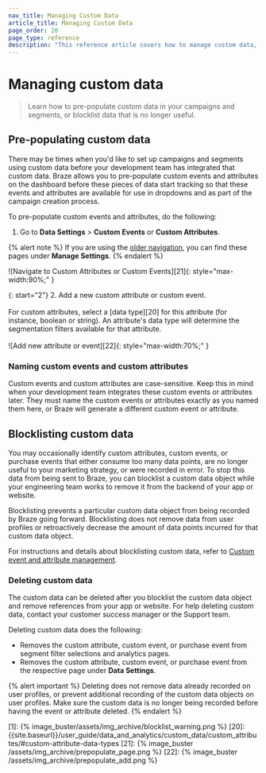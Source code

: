 ```yaml
---
nav_title: Managing Custom Data
article_title: Managing Custom Data
page_order: 20
page_type: reference
description: "This reference article covers how to manage custom data, such as pre-populating campaigns and segments or blocklisting and deleting data."
---
```


# Managing custom data

> Learn how to pre-populate custom data in your campaigns and segments, or blocklist data that is no longer useful.

## Pre-populating custom data

There may be times when you'd like to set up campaigns and segments using custom data before your development team has integrated that custom data. Braze allows you to pre-populate custom events and attributes on the dashboard before these pieces of data start tracking so that these events and attributes are available for use in dropdowns and as part of the campaign creation process.

To pre-populate custom events and attributes, do the following:

1. Go to **Data Settings** > **Custom Events** or **Custom Attributes**.

{% alert note %}
If you are using the [older navigation]({{site.baseurl}}/navigation), you can find these pages under **Manage Settings**.
{% endalert %}

![Navigate to Custom Attributes or Custom Events][21]{: style="max-width:90%;" }

{: start="2"}
2. Add a new custom attribute or custom event.<br><br> For custom attributes, select a [data type][20] for this attribute (for instance, boolean or string). An attribute's data type will determine the segmentation filters available for that attribute. <br><br>![Add new attribute or event][22]{: style="max-width:70%;" }

### Naming custom events and custom attributes

Custom events and custom attributes are case-sensitive. Keep this in mind when your development team integrates these custom events or attributes later. They must name the custom events or attributes exactly as you named them here, or Braze will generate a different custom event or attribute.

## Blocklisting custom data

You may occasionally identify custom attributes, custom events, or purchase events that either consume too many data points, are no longer useful to your marketing strategy, or were recorded in error. To stop this data from being sent to Braze, you can blocklist a custom data object while your engineering team works to remove it from the backend of your app or website.

Blocklisting prevents a particular custom data object from being recorded by Braze going forward. Blocklisting does not remove data from user profiles or retroactively decrease the amount of data points incurred for that custom data object. 

For instructions and details about blocklisting custom data, refer to [Custom event and attribute management]({{site.baseurl}}/user_guide/administrative/app_settings/manage_app_group/custom_event_and_attribute_management/#blocklisting-custom-attributes-custom-events-and-products).

### Deleting custom data

The custom data can be deleted after you blocklist the custom data object and remove references from your app or website. For help deleting custom data, contact your customer success manager or the Support team.

Deleting custom data does the following:

- Removes the custom attribute, custom event, or purchase event from segment filter selections and analytics pages.
- Removes the custom attribute, custom event, or purchase event from the respective page under **Data Settings**.

{% alert important %}
Deleting does not remove data already recorded on user profiles, or prevent additional recording of the custom data objects on user profiles. Make sure the custom data is no longer being recorded before having the event or attribute deleted.
{% endalert %}


[1]: {% image_buster/assets/img_archive/blocklist_warning.png %}
[20]: {{site.baseurl}}/user_guide/data_and_analytics/custom_data/custom_attributes/#custom-attribute-data-types
[21]: {% image_buster /assets/img_archive/prepopulate_page.png %}
[22]: {% image_buster /assets/img_archive/prepopulate_add.png %}